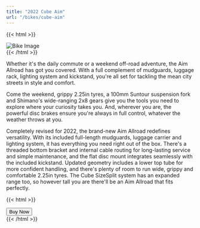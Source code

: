 ```yaml
---
title: "2022 Cube Aim"
url: "/bikes/cube-aim"
---
```


{{< html >}}
<div class="inner-bike">
    <img src="/img/bikes/cube-aim.png" alt="Bike Image">
</div>
{{< /html >}}

Whether it's the daily commute or a weekend off-road adventure, the Aim Allroad has got you covered. With a full complement of mudguards, luggage rack, lighting system and kickstand, you're all set for tackling the mean city streets in style and comfort.

Come the weekend, grippy 2.25in tyres, a 100mm Suntour suspension fork and Shimano's wide-ranging 2x8 gears give you the tools you need to explore where your curiosity takes you. And, wherever you are, the powerful disc brakes ensure you're always in full control, whatever the weather throws at you.

Completely revised for 2022, the brand-new Aim Allroad redefines versatility. With its included full-length mudguards, luggage carrier and lighting system, it has everything you need right out of the box. There's a threaded bottom bracket and internal cable routing for long-lasting service and simple maintenance, and the flat disc mount integrates seamlessly with the included kickstand. Updated geometry includes a lower top tube for more confident handling, and there's plenty of room to run wide, grippy and comfortable 2.25in tyres. The Cube SizeSplit system has an expanded range too, so however tall you are there'll be an Aim Allroad that fits perfectly.

{{< html >}}
<div class="inner-bike">
    <a href="/order" class="order-button">
        <button class="primary">Buy Now</button>
    </a>
</div>
{{< /html >}}
